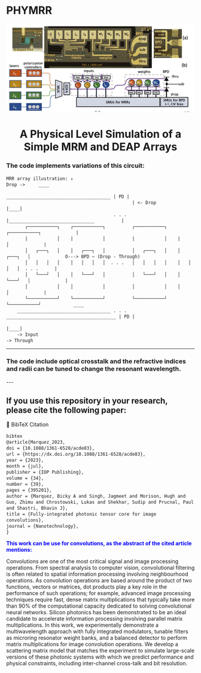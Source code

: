 # PHYMRR


![MRR Diagram](https://github.com/BickyMz/PHYMRR/blob/main/images/MRR_WB.png)

<h1 align="center">A Physical Level Simulation of a Simple MRM and DEAP Arrays</h1>

<h3> The code implements variations of this circuit: </h3>


```
MRR array illustration: ↓                                                    Drop ->     ____
                                                _______________________________________ | PD |
                                               | <- Drop                                |____|  
                                        . . .  |________________________________          |
       ┌───────────┐    ┌───────────┐          ┌───────────┐    ┌───────────┐             |
       |           │    |           │          |           │    |           │             |
       │   ┌───┐   │    │   ┌───┐   │          │   ┌───┐   │    │   ┌───┐   │             O---> BPD ~ (Drop - Through)
       │   │   │   │    │   │   │   │  . . .   │   │   │   │    │   │   │   │  . . .      |
       │   └───┘   │    │   └───┘   │          │   └───┘   │    │   └───┘   │             |
       │           │    │           │          │           │    │           │             |
       └───────────┘    └───────────┘          └───────────┘    └───────────┘            ____
    ___________________________________ . . . _________________________________________ | PD |
                                                                                        |____|
    -> Input                                                                 -> Through
```
---
<h3> The code include optical crosstalk and the refractive indices and radii can be tuned to change the resonant wavelength.</h3> 
---
<h2> If you use this repository in your research, please cite the following paper: </h2>
📌 BibTeX Citation
 
```
bibtex
@article{Marquez_2023,
doi = {10.1088/1361-6528/acde83},
url = {https://dx.doi.org/10.1088/1361-6528/acde83},
year = {2023},
month = {jul},
publisher = {IOP Publishing},
volume = {34},
number = {39},
pages = {395201},
author = {Marquez, Bicky A and Singh, Jagmeet and Morison, Hugh and Guo, Zhimu and Chrostowski, Lukas and Shekhar, Sudip and Prucnal, Paul and Shastri, Bhavin J},
title = {Fully-integrated photonic tensor core for image convolutions},
journal = {Nanotechnology},
}
```

<span style="color:blue;"> **This work can be use for convolutions, as the abstract of the cited article mentions:** </span>

  Convolutions are one of the most critical signal and image processing operations. From spectral analysis to computer vision, convolutional filtering is often related to spatial information processing involving neighbourhood operations. As convolution operations are based around the product of two functions, vectors or matrices, dot products play a key role in the performance of such operations; for example, advanced image processing techniques require fast, dense matrix multiplications that typically take more than 90% of the computational capacity dedicated to solving convolutional neural networks. Silicon photonics has been demonstrated to be an ideal candidate to accelerate information processing involving parallel matrix multiplications. In this work, we experimentally demonstrate a multiwavelength approach with fully integrated modulators, tunable filters as microring resonator weight banks, and a balanced detector to perform matrix multiplications for image convolution operations. We develop a scattering matrix model that matches the experiment to simulate large-scale versions of these photonic systems with which we predict performance and physical constraints, including inter-channel cross-talk and bit resolution.
